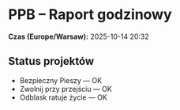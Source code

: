# PPB – Raport godzinowy
**Czas (Europe/Warsaw):** 2025-10-14 20:32

## Status projektów
- Bezpieczny Pieszy — OK
- Zwolnij przy przejściu — OK
- Odblask ratuje życie — OK

